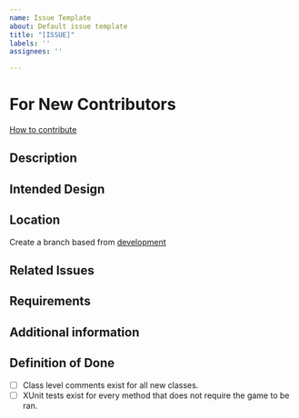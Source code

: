 ```yaml
---
name: Issue Template
about: Default issue template
title: "[ISSUE]"
labels: ''
assignees: ''

---
```


# For New Contributors
[How to contribute](https://github.com/Bannerlord-Coop-Team/BannerlordCoop/wiki/Getting-Started-as-a-Contributor)

## Description
<!-- Describe why this issue is needed. -->


## Intended Design
<!-- Provide any relevant design documents, create any if complexity requires. -->


## Location
<!-- Add where changes for this issue will exist. -->
<!-- Add any related files here. -->
Create a branch based from [development](https://github.com/Bannerlord-Coop-Team/BannerlordCoop)

## Related Issues
<!-- Add any related issues here (Child of #EPIC/ Blocked by #SOMETHING). -->


## Requirements
<!-- Add testable requirements if needed. -->


## Additional information
<!-- Add all information that might be useful while working on this issue here. (e.g. places in the code to look at) -->


## Definition of Done
- [ ] Class level comments exist for all new classes.
- [ ] XUnit tests exist for every method that does not require the game to be ran.
<!-- Create more required items as needed. -->
